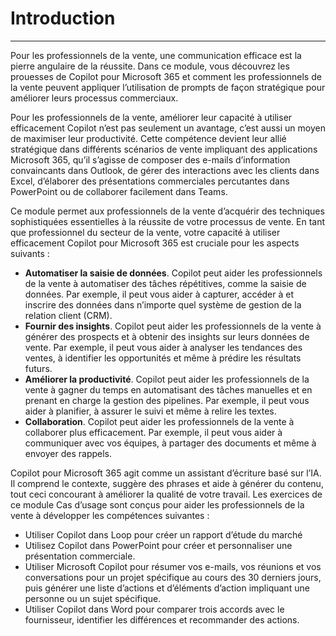 
# Introduction
---
Pour les professionnels de la vente, une communication efficace est la pierre angulaire de la réussite. Dans ce module, vous découvrez les prouesses de Copilot pour Microsoft 365 et comment les professionnels de la vente peuvent appliquer l’utilisation de prompts de façon stratégique pour améliorer leurs processus commerciaux.

Pour les professionnels de la vente, améliorer leur capacité à utiliser efficacement Copilot n’est pas seulement un avantage, c’est aussi un moyen de maximiser leur productivité. Cette compétence devient leur allié stratégique dans différents scénarios de vente impliquant des applications Microsoft 365, qu’il s’agisse de composer des e-mails d’information convaincants dans Outlook, de gérer des interactions avec les clients dans Excel, d’élaborer des présentations commerciales percutantes dans PowerPoint ou de collaborer facilement dans Teams.<br>

Ce module permet aux professionnels de la vente d’acquérir des techniques sophistiquées essentielles à la réussite de votre processus de vente. En tant que professionnel du secteur de la vente, votre capacité à utiliser efficacement Copilot pour Microsoft 365 est cruciale pour les aspects suivants :

 -  **Automatiser la saisie de données**. Copilot peut aider les professionnels de la vente à automatiser des tâches répétitives, comme la saisie de données. Par exemple, il peut vous aider à capturer, accéder à et inscrire des données dans n’importe quel système de gestion de la relation client (CRM).<br>
 -  **Fournir des insights**. Copilot peut aider les professionnels de la vente à générer des prospects et à obtenir des insights sur leurs données de vente. Par exemple, il peut vous aider à analyser les tendances des ventes, à identifier les opportunités et même à prédire les résultats futurs.<br>
 -  **Améliorer la productivité**. Copilot peut aider les professionnels de la vente à gagner du temps en automatisant des tâches manuelles et en prenant en charge la gestion des pipelines. Par exemple, il peut vous aider à planifier, à assurer le suivi et même à relire les textes.<br>
 -  **Collaboration**. Copilot peut aider les professionnels de la vente à collaborer plus efficacement. Par exemple, il peut vous aider à communiquer avec vos équipes, à partager des documents et même à envoyer des rappels.

Copilot pour Microsoft 365 agit comme un assistant d’écriture basé sur l’IA. Il comprend le contexte, suggère des phrases et aide à générer du contenu, tout ceci concourant à améliorer la qualité de votre travail. Les exercices de ce module Cas d’usage sont conçus pour aider les professionnels de la vente à développer les compétences suivantes :<br>

 -  Utiliser Copilot dans Loop pour créer un rapport d’étude du marché
 -  Utilisez Copilot dans PowerPoint pour créer et personnaliser une présentation commerciale.
 -  Utiliser Microsoft Copilot pour résumer vos e-mails, vos réunions et vos conversations pour un projet spécifique au cours des 30 derniers jours, puis générer une liste d’actions et d’éléments d’action impliquant une personne ou un sujet spécifique.
 -  Utiliser Copilot dans Word pour comparer trois accords avec le fournisseur, identifier les différences et recommander des actions.
